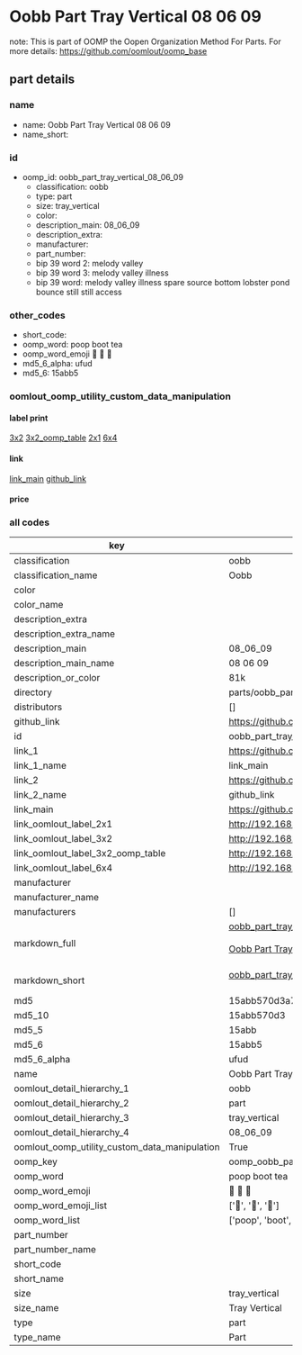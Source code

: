 # Oobb Part Tray Vertical 08 06 09  

note: This is part of OOMP the Oopen Organization Method For Parts. For more details: https://github.com/oomlout/oomp_base

##  part details





### name
* name: Oobb Part Tray Vertical 08 06 09
* name_short: 
### id
* oomp_id: oobb_part_tray_vertical_08_06_09
  * classification: oobb
  * type: part
  * size: tray_vertical
  * color: 
  * description_main: 08_06_09
  * description_extra: 
  * manufacturer: 
  * part_number: 
  * bip 39 word 2: melody valley
  * bip 39 word 3: melody valley illness
  * bip 39 word: melody valley illness spare source bottom lobster pond bounce still still access

### other_codes
* short_code: 
* oomp_word: poop boot tea
* oomp_word_emoji :poop: :boot: :tea:
* md5_6_alpha: ufud
* md5_6: 15abb5






### oomlout_oomp_utility_custom_data_manipulation
#### label print
[3x2](http://192.168.1.245:1112/?label=oomp%20ufud)
[3x2_oomp_table](http://192.168.1.107:1112/?label=oomp%20ufud)
[2x1](http://192.168.1.242:1112/?label=oomp%20ufud)
[6x4](http://192.168.1.55:1112/?label=oomp%20ufud)    

#### link

[link_main](https://github.com/oomlout/oomlout_oomp_current_version_messy/tree/main/parts/oobb_part_tray_vertical_08_06_09) [github_link](https://github.com/oomlout/oomlout_oomp_part_src/tree/main/parts/oobb_part_tray_vertical_08_06_09)                             

#### price







### all codes 
| key | value |  
| --- | --- |  
| classification | oobb |  
| classification_name | Oobb |  
| color |  |  
| color_name |  |  
| description_extra |  |  
| description_extra_name |  |  
| description_main | 08_06_09 |  
| description_main_name | 08 06 09 |  
| description_or_color | 81k |  
| directory | parts/oobb_part_tray_vertical_08_06_09 |  
| distributors | [] |  
| github_link | https://github.com/oomlout/oomlout_oomp_part_src/tree/main/parts/oobb_part_tray_vertical_08_06_09 |  
| id | oobb_part_tray_vertical_08_06_09 |  
| link_1 | https://github.com/oomlout/oomlout_oomp_current_version_messy/tree/main/parts/oobb_part_tray_vertical_08_06_09 |  
| link_1_name | link_main |  
| link_2 | https://github.com/oomlout/oomlout_oomp_part_src/tree/main/parts/oobb_part_tray_vertical_08_06_09 |  
| link_2_name | github_link |  
| link_main | https://github.com/oomlout/oomlout_oomp_current_version_messy/tree/main/parts/oobb_part_tray_vertical_08_06_09 |  
| link_oomlout_label_2x1 | http://192.168.1.242:1112/?label=oomp%20ufud |  
| link_oomlout_label_3x2 | http://192.168.1.245:1112/?label=oomp%20ufud |  
| link_oomlout_label_3x2_oomp_table | http://192.168.1.107:1112/?label=oomp%20ufud |  
| link_oomlout_label_6x4 | http://192.168.1.55:1112/?label=oomp%20ufud |  
| manufacturer |  |  
| manufacturer_name |  |  
| manufacturers | [] |  
| markdown_full | [oobb_part_tray_vertical_08_06_09](https://github.com/oomlout/oomlout_oomp_current_version_messy/tree/main/parts/oobb_part_tray_vertical_08_06_09)<br>[](https://github.com/oomlout/oomlout_oomp_current_version_messy/tree/main/parts/oobb_part_tray_vertical_08_06_09)<br>[Oobb Part Tray Vertical 08 06 09](https://github.com/oomlout/oomlout_oomp_current_version_messy/tree/main/parts/oobb_part_tray_vertical_08_06_09)<br><br> |  
| markdown_short | [oobb_part_tray_vertical_08_06_09](https://github.com/oomlout/oomlout_oomp_current_version_messy/tree/main/parts/oobb_part_tray_vertical_08_06_09)<br><br> |  
| md5 | 15abb570d3a7d06469680d06e27c3c54 |  
| md5_10 | 15abb570d3 |  
| md5_5 | 15abb |  
| md5_6 | 15abb5 |  
| md5_6_alpha | ufud |  
| name | Oobb Part Tray Vertical 08 06 09 |  
| oomlout_detail_hierarchy_1 | oobb |  
| oomlout_detail_hierarchy_2 | part |  
| oomlout_detail_hierarchy_3 | tray_vertical |  
| oomlout_detail_hierarchy_4 | 08_06_09 |  
| oomlout_oomp_utility_custom_data_manipulation | True |  
| oomp_key | oomp_oobb_part_tray_vertical_08_06_09 |  
| oomp_word | poop boot tea |  
| oomp_word_emoji | :poop: :boot: :tea: |  
| oomp_word_emoji_list | [':poop:', ':boot:', ':tea:'] |  
| oomp_word_list | ['poop', 'boot', 'tea'] |  
| part_number |  |  
| part_number_name |  |  
| short_code |  |  
| short_name |  |  
| size | tray_vertical |  
| size_name | Tray Vertical |  
| type | part |  
| type_name | Part |  
